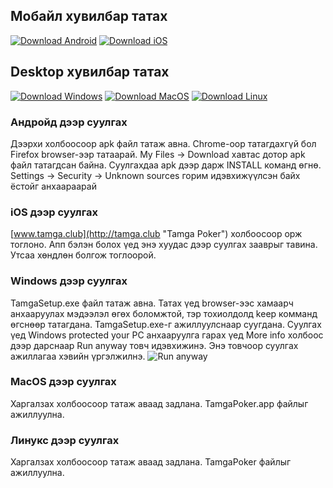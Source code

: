 ## Мобайл хувилбар татах

[![Download Android](https://raw.githubusercontent.com/tamgapoker/tamgapoker.github.io/master/images/android-64.png "Download Android")](https://drive.google.com/file/d/1LJkfhP9XnPxHYqLKiZ3W-TyJNZaQpS0_/view?usp=sharing "Download Android")
[![Download iOS](https://raw.githubusercontent.com/tamgapoker/tamgapoker.github.io/master/images/ios-64.png "Download iOS")](http://tamga.club "Download iOS")

## Desktop хувилбар татах

[![Download Windows](https://raw.githubusercontent.com/tamgapoker/tamgapoker.github.io/master/images/windows-64.png "Download Windows")](https://drive.google.com/file/d/1UWgFomwuzIa8cW8c61cKcOFWWI_E-tmS/view?usp=sharing "Download Windows")
[![Download MacOS](https://raw.githubusercontent.com/tamgapoker/tamgapoker.github.io/master/images/macos-64.png "Download MacOS")](https://drive.google.com/file/d/1vh5_YOYVLIPqDaY31tCsPMv3oHR9_lWX/view?usp=sharing "Download MacOS")
[![Download Linux](https://raw.githubusercontent.com/tamgapoker/tamgapoker.github.io/master/images/linux-64.png "Download Linux")](https://drive.google.com/file/d/1S7rnoCoYAkpe357-5TR3oWFVhZ6dkvPT/view?usp=sharing "Download Linux")





### Андройд дээр суулгах

  Дээрхи холбоосоор apk файл татаж авна. Chrome-оор татагдахгүй бол Firefox browser-ээр татаарай.
  My Files -> Download хавтас дотор apk файл татагдсан байна. Суулгахдаа apk дээр дарж INSTALL команд өгнө.
  Settings -> Security -> Unknown sources горим идэвхижүүлсэн байх ёстойг анхаараарай


### iOS дээр суулгах
  [www.tamga.club](http://tamga.club "Tamga Poker") холбоосоор орж тоглоно. 
  Апп бэлэн болох үед энэ хуудас дээр суулгах зааврыг тавина. Утсаа хөндлөн болгож тоглоорой.

### Windows дээр суулгах

  TamgaSetup.exe файл татаж авна. Татах үед browser-ээc хамаарч анхааруулах мэдээлэл өгөх боломжтой, 
  тэр тохиолдолд keep комманд өгснөөр татагдана. TamgaSetup.exe-г ажиллуулснаар суугдана.
  Суулгах үед Windows protected your PC анхааруулга гарах үед More info холбоос дээр дарснаар 
  Run anyway товч идэвхижинэ. Энэ товчоор суулгах ажиллагаа хэвийн үргэлжилнэ.
  ![Run anyway](https://playmo.tv/cms/wp-content/uploads/2015/06/win-07.jpg)


### MacOS дээр суулгах
  Харгалзах холбоосоор татаж аваад задлана. TamgaPoker.app файлыг ажиллуулна.


### Линукс дээр суулгах
  Харгалзах холбоосоор татаж аваад задлана. TamgaPoker файлыг ажиллуулна.
